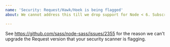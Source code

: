 ```yaml
---
name: 'Security: Request/Hawk/Hoek is being flagged'
about: We cannot address this till we drop support for Node < 6. Subscribe to 2355

---
```


See https://github.com/sass/node-sass/issues/2355 for the reason we can't upgrade the Request version that your security scanner is flagging.
